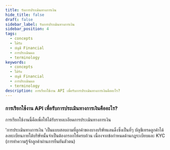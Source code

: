 ```yaml
---
title: รับการประเมินทางการเงิน
hide_title: false
draft: false
sidebar_label: รับการประเมินทางการเงิน
sidebar_position: 4
tags:
  - concepts
  - ได้รับ
  - บัญชี Financial
  - การประเมินผล
  - terminology
keywords:
  - concepts
  - ได้รับ
  - บัญชี Financial
  - การประเมินผล
  - terminology
description: การเรียกใช้งาน API เพื่อรับการประเมินทางการเงินคืออะไร?
---
```


### การเรียกใช้งาน API เพื่อรับการประเมินทางการเงินคืออะไร?

การเรียกใช้งานนี้คือเพื่อให้ได้รับรายละเอียดการประเมินทางการเงิน

'การประเมินทางการเงิน 'เป็นแบบสอบถามที่ลูกค้าของบางบริษัทแลนดิ้งซึ่งเป็นที่ๆ บัญชีเทรดลูกค้าได้ลงทะเบียนภายใต้บริษัทนั้นจำเป็นต้องกรอกให้ครบถ้วน เนื่องจากข้อกำหนดด้านกฎระเบียบและ KYC (การทำความรู้จักลูกค้าผ่านการยืนยันตัวตน)
